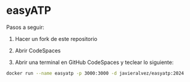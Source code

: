 # easyATP

Pasos a seguir:

1. Hacer un fork de este repositorio

2. Abrir CodeSpaces

3.  Abrir una terminal en GitHub CodeSpaces y teclear lo siguiente:

```bash
docker run --name easyatp -p 3000:3000 -d javieralvez/easyatp:2024
```
